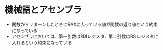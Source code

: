 # 機械語とアセンブラ
- 関数からリターンしたときにRAXに入っている値が関数の返り値という約束になっている
- アセンブラにおいては、第一引数はRDIレジスタ、第二引数はRSIレジスタに入れるという約束になっている
